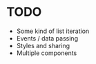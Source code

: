 # TODO

- Some kind of list iteration
- Events / data passing
- Styles and sharing
- Multiple components
